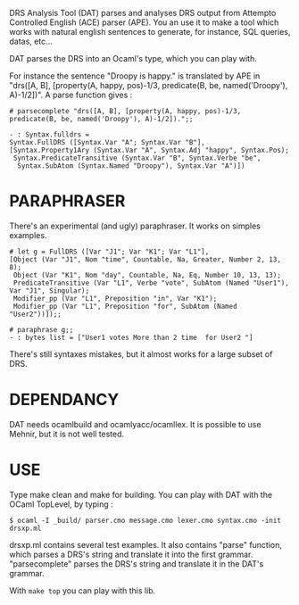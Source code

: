 DRS Analysis Tool (DAT) parses and analyses DRS output from Attempto Controlled English (ACE) parser (APE).
You an use it to make a tool which works with natural english sentences to generate, for instance, SQL queries, datas, etc...

DAT parses the DRS into an Ocaml's type, which you can play with.


For instance the sentence "Droopy is happy." is translated by APE in "drs([A, B], [property(A, happy, pos)-1/3, predicate(B, be, named('Droopy'), A)-1/2])".
A parse function gives :


    # parsecomplete "drs([A, B], [property(A, happy, pos)-1/3, predicate(B, be, named('Droopy'), A)-1/2]).";;

    - : Syntax.fulldrs =
    Syntax.FullDRS ([Syntax.Var "A"; Syntax.Var "B"],
    [Syntax.Property1Ary (Syntax.Var "A", Syntax.Adj "happy", Syntax.Pos);
     Syntax.PredicateTransitive (Syntax.Var "B", Syntax.Verbe "be",
      Syntax.SubAtom (Syntax.Named "Droopy"), Syntax.Var "A")])




PARAPHRASER
===========

There's an experimental (and ugly) paraphraser. It works on simples examples.

	# let g = FullDRS ([Var "J1"; Var "K1"; Var "L1"],
	[Object (Var "J1", Nom "time", Countable, Na, Greater, Number 2, 13, 8);
	 Object (Var "K1", Nom "day", Countable, Na, Eq, Number 10, 13, 13);
	 PredicateTransitive (Var "L1", Verbe "vote", SubAtom (Named "User1"), Var "J1", Singular);
	 Modifier_pp (Var "L1", Preposition "in", Var "K1");
	 Modifier_pp (Var "L1", Preposition "for", SubAtom (Named "User2"))]);;

	# paraphrase g;;
	- : bytes list = ["User1 votes More than 2 time  for User2 "]

There's still syntaxes mistakes, but it almost works for a large subset of DRS.

DEPENDANCY
==========

DAT needs ocamlbuild and ocamlyacc/ocamllex. It is possible to use Mehnir, but it is not well tested.


USE
===

Type make clean and make for building.
You can play with DAT with the OCaml TopLevel, by typing : 

    $ ocaml -I _build/ parser.cmo message.cmo lexer.cmo syntax.cmo -init drsxp.ml 

drsxp.ml contains several test examples.
It also contains "parse" function, which parses a DRS's string and translate it into the first grammar.
"parsecomplete" parses the DRS's string and translate it in the DAT's grammar.

With ``make top`` you can play with this lib.
